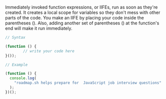 Immediately invoked function expressions, or IIFEs, run as soon as they're created. It creates a local scope for variables so they don't mess with other parts of the code. You make an IIFE by placing your code inside the parentheses (). Also, adding another set of parentheses () at the function's end will make it run immediately.

```javascript
// Syntax

(function () {
        // write your code here
}());

// Example

(function () {
  console.log(
    "roadmap.sh helps prepare for  JavaScript job interview questions"
  );
})(); 
